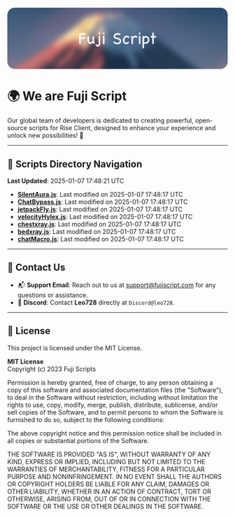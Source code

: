 ![Banner](.github/b.webp)

# 🌍 **We are Fuji Script**

Our global team of developers is dedicated to creating powerful, open-source scripts for Rise Client, designed to enhance your experience and unlock new possibilities! 🌟

---
<!-- SCRIPTS_NAVIGATION_START -->
## 📂 **Scripts Directory Navigation**

**Last Updated**: 2025-01-07 17:48:21 UTC

- **[SilentAura.js](scripts/SilentAura.js)**: Last modified on 2025-01-07 17:48:17 UTC
- **[ChatBypass.js](scripts/ChatBypass.js)**: Last modified on 2025-01-07 17:48:17 UTC
- **[jetpackFly.js](scripts/jetpackFly.js)**: Last modified on 2025-01-07 17:48:17 UTC
- **[velocityHylex.js](scripts/velocityHylex.js)**: Last modified on 2025-01-07 17:48:17 UTC
- **[chestxray.js](scripts/chestxray.js)**: Last modified on 2025-01-07 17:48:17 UTC
- **[bedxray.js](scripts/bedxray.js)**: Last modified on 2025-01-07 17:48:17 UTC
- **[chatMacro.js](scripts/chatMacro.js)**: Last modified on 2025-01-07 17:48:17 UTC

<!-- SCRIPTS_NAVIGATION_END -->

---

## 💬 **Contact Us**  
- 📬 **Support Email**: Reach out to us at [support@fujiscript.com](mailto:support@fujiscript.com) for any questions or assistance.  
- 💬 **Discord**: Contact **Leo728** directly at `Discord@leo728`.

---

## 📜 **License**

This project is licensed under the MIT License.  

**MIT License**  
Copyright (c) 2023 Fuji Scripts  

Permission is hereby granted, free of charge, to any person obtaining a copy of this software and associated documentation files (the "Software"), to deal in the Software without restriction, including without limitation the rights to use, copy, modify, merge, publish, distribute, sublicense, and/or sell copies of the Software, and to permit persons to whom the Software is furnished to do so, subject to the following conditions:  

The above copyright notice and this permission notice shall be included in all copies or substantial portions of the Software.  

THE SOFTWARE IS PROVIDED "AS IS", WITHOUT WARRANTY OF ANY KIND, EXPRESS OR IMPLIED, INCLUDING BUT NOT LIMITED TO THE WARRANTIES OF MERCHANTABILITY, FITNESS FOR A PARTICULAR PURPOSE AND NONINFRINGEMENT. IN NO EVENT SHALL THE AUTHORS OR COPYRIGHT HOLDERS BE LIABLE FOR ANY CLAIM, DAMAGES OR OTHER LIABILITY, WHETHER IN AN ACTION OF CONTRACT, TORT OR OTHERWISE, ARISING FROM, OUT OF OR IN CONNECTION WITH THE SOFTWARE OR THE USE OR OTHER DEALINGS IN THE SOFTWARE.  
